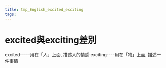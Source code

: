 ```yaml
---
title: tmp_English_excited_exciting
tags:
---
```

excited與exciting差別
===

excited-----用在「人」上面, 描述人的情感
exciting----用在「物」上面, 描述一件事情